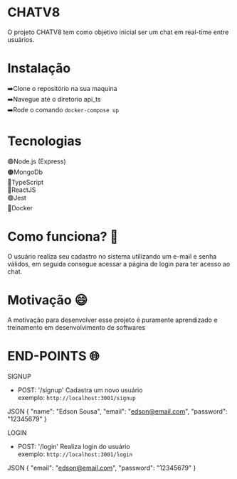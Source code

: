 # CHATV8

 O projeto CHATV8 tem como objetivo inicial ser um chat em real-time entre usuários. 
 
 # Instalação
➡️Clone o repositório na sua maquina<br/>
➡️Navegue até o diretorio api_ts<br/>
➡️Rode o comando `docker-compose up`<br/>

# Tecnologias 
🟢Node.js (Express)<br/>
🟠MongoDb<br/>
🔵TypeScript<br/>
🔵ReactJS<br/>
🟢Jest<br/>
🔵Docker<br/>

# Como funciona? 🤔

O usuário realiza seu cadastro no sistema utilizando um e-mail e senha válidos, em seguida consegue acessar
a página de login para ter acesso ao chat.

# Motivação 😄

A motivação para desenvolver esse projeto é puramente aprendizado e treinamento em desenvolvimento de softwares

# END-POINTS 🌐
  SIGNUP
 - POST:  '/signup' Cadastra um novo usuário <br />
 exemplo: `http://localhost:3001/signup`
 
 JSON {
"name": "Edson Sousa",
"email": "edson@email.com",
"password": "12345679"
}

LOGIN
 - POST:  '/login' Realiza login do usuário <br />
 exemplo: `http://localhost:3001/login`
 
 JSON {
"email": "edson@email.com",
"password": "12345679"
}

